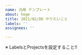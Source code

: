```yaml
---
name: 汎用 テンプレート
about: hoge
title: 2021/02/DD やりたいこと
labels: ''
assignees: ''

---
```


※ LabelsとProjectsを設定すること!!
